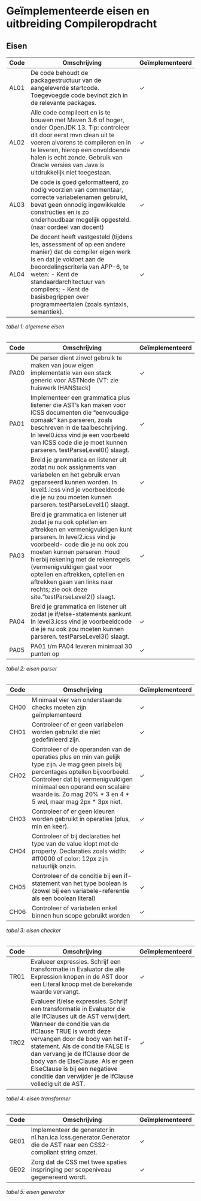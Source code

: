 # Geïmplementeerde eisen en uitbreiding Compileropdracht

## Eisen

| Code | Omschrijving | Geïmplementeerd |
|------|--------------|-------------|
| AL01 | De code behoudt de packagestructuur van de aangeleverde startcode. Toegevoegde code bevindt zich in de relevante packages.             |  &check;           |
| AL02 | Alle code compileert en is te bouwen met Maven 3.6 of hoger, onder OpenJDK 13. Tip: controleer dit door eerst mvn clean uit te voeren alvorens te compileren en in te leveren, hierop een onvoldoende halen is echt zonde. Gebruik van Oracle versies van Java is uitdrukkelijk niet toegestaan.             |  &check;           |
| AL03 | De code is goed geformatteerd, zo nodig voorzien van commentaar, correcte variabelenamen gebruikt, bevat geen onnodig ingewikkelde constructies en is zo onderhoudbaar mogelijk opgesteld. (naar oordeel van docent)             | &check;            |
| AL04 | De docent heeft vastgesteld (tijdens les, assessment of op een andere manier) dat de compiler eigen werk is en dat je voldoet aan de beoordelingscriteria van APP-6, te weten: - Kent de standaardarchitectuur van compilers; - Kent de basisbegrippen over programmeertalen (zoals syntaxis, semantiek).             | &check;            |
_tabel 1: algemene eisen_
<br />
<br />

| Code | Omschrijving | Geïmplementeerd |
|------|--------------|-----------------|
| PA00 | De parser dient zinvol gebruik te maken van jouw eigen implementatie van een stack generic voor ASTNode (VT: zie huiswerk IHANStack<ASTNode>)             | &check;                |
| PA01 | Implementeer een grammatica plus listener die AST’s kan maken voor ICSS documenten die “eenvoudige opmaak” kan parseren, zoals beschreven in de taalbeschrijving. In level0.icss vind je een voorbeeld van ICSS code die je moet kunnen parseren. testParseLevel0() slaagt.             | &check;                |
| PA02 | Breid je grammatica en listener uit zodat nu ook assignments van variabelen en het gebruik ervan geparseerd kunnen worden. In level1.icss vind je voorbeeldcode die je nu zou moeten kunnen parseren. testParseLevel1() slaagt.	             | &check;                |
| PA03 | Breid je grammatica en listener uit zodat je nu ook optellen en aftrekken en vermenigvuldigen kunt parseren. In level2.icss vind je voorbeeld- code die je nu ook zou moeten kunnen parseren. Houd hierbij rekening met de rekenregels (vermenigvuldigen gaat voor optellen en aftrekken, optellen en aftrekken gaan van links naar rechts; zie ook deze site.”testParseLevel2() slaagt.	             | &check;                |
| PA04 | Breid je grammatica en listener uit zodat je if/else-statements aankunt. In level3.icss vind je voorbeeldcode die je nu ook zou moeten kunnen parseren. testParseLevel3() slaagt.	             | &check;                |
| PA05 | PA01 t/m PA04 leveren minimaal 30 punten op	             | &check;                |
_tabel 2: eisen parser_
<br />
<br />


| Code | Omschrijving | Geïmplementeerd |
|------|--------------|-----------------|
| CH00 | Minimaal vier van onderstaande checks moeten zijn geïmplementeerd	             |  &check;                |
| CH01 | Controleer of er geen variabelen worden gebruikt die niet gedefinieerd zijn.	             | &check;                 |
| CH02 | Controleer of de operanden van de operaties plus en min van gelijk type zijn. Je mag geen pixels bij percentages optellen bijvoorbeeld. Controleer dat bij vermenigvuldigen minimaal een operand een scalaire waarde is. Zo mag 20% * 3 en 4 * 5 wel, maar mag 2px * 3px niet.	             |  &check;                |
| CH03 | Controleer of er geen kleuren worden gebruikt in operaties (plus, min en keer).	             | &check;                 |
| CH04 | Controleer of bij declaraties het type van de value klopt met de property. Declaraties zoals width: #ff0000 of color: 12px zijn natuurlijk onzin.	             | &check;                 |
| CH05 | Controleer of de conditie bij een if-statement van het type boolean is (zowel bij een variabele-referentie als een boolean literal)	             | &check;                 |
| CH06 | Controleer of variabelen enkel binnen hun scope gebruikt worden	             | &check;                 |
_tabel 3: eisen checker_
<br />
<br />


| Code | Omschrijving | Geïmplementeerd |
|------|--------------|-----------------|
| TR01 | Evalueer expressies. Schrijf een transformatie in Evaluator die alle Expression knopen in de AST door een Literal knoop met de berekende waarde vervangt.	             | &check;                  |
| TR02 | Evalueer if/else expressies. Schrijf een transformatie in Evaluator die alle IfClauses uit de AST verwijdert. Wanneer de conditie van de IfClause TRUE is wordt deze vervangen door de body van het if-statement. Als de conditie FALSE is dan vervang je de IfClause door de body van de ElseClause. Als er geen ElseClause is bij een negatieve conditie dan verwijder je de IfClause volledig uit de AST.	             |  &check;                 |
_tabel 4: eisen transformer_
<br />
<br />


| Code | Omschrijving | Geïmplementeerd |
|------|--------------|-----------------|
| GE01 | Implementeer de generator in nl.han.ica.icss.generator.Generator die de AST naar een CSS2-compliant string omzet.	             |  &check;               |
| GE02 | Zorg dat de CSS met twee spaties inspringing per scopeniveau gegenereerd wordt.	             |  &check;               |
_tabel 5: eisen generator_
